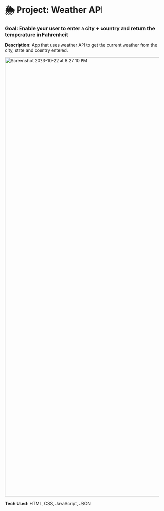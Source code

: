 # 🌦 Project: Weather API

### Goal: Enable your user to enter a city + country and return the temperature in Fahrenheit

<b>Description</b>: App that uses weather API to get the current weather from the city, state and country entered.

<img width="1439" alt="Screenshot 2023-10-22 at 8 27 10 PM" src="https://github.com/briannawillis195/weather-api-bootcamp/assets/143905399/954a2ef0-7b93-4d61-b227-6cda9dd8cf6f">

<b>Tech Used</b>: HTML, CSS, JavaScript, JSON
